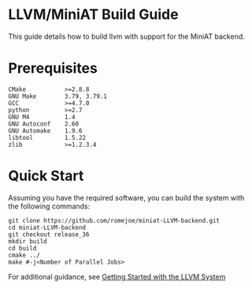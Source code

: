 LLVM/MiniAT Build Guide
=======================

This guide details how to build llvm with support for the MiniAT backend.

# Prerequisites
    CMake           >=2.8.8
    GNU Make        3.79, 3.79.1
    GCC             >=4.7.0
    python          >=2.7
    GNU M4          1.4
    GNU Autoconf    2.60
    GNU Automake    1.9.6
    libtool         1.5.22
    zlib            >=1.2.3.4

# Quick Start
Assuming you have the required software, you can build the system with the following commands:

    git clone https://github.com/romejoe/miniat-LLVM-backend.git
    cd miniat-LLVM-backend
    git checkout release_36
    mkdir build
    cd build
    cmake ../
    make #-j<Number of Parallel Jobs>
    
For additional guidance, see [Getting Started with the LLVM System](http://llvm.org/releases/3.6.0/docs/GettingStarted.html)

